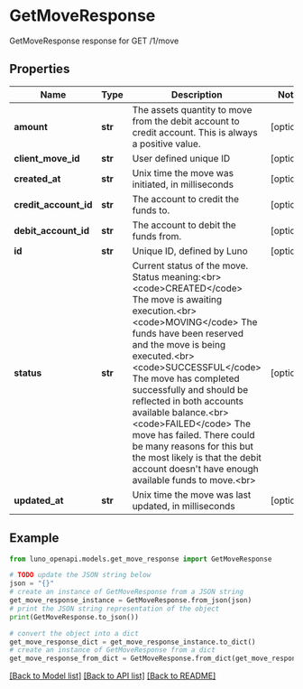 # GetMoveResponse

GetMoveResponse response for GET /1/move

## Properties

Name | Type | Description | Notes
------------ | ------------- | ------------- | -------------
**amount** | **str** | The assets quantity to move from the debit account to credit account. This is always a positive value. | [optional] 
**client_move_id** | **str** | User defined unique ID | [optional] 
**created_at** | **str** | Unix time the move was initiated, in milliseconds | [optional] 
**credit_account_id** | **str** | The account to credit the funds to. | [optional] 
**debit_account_id** | **str** | The account to debit the funds from. | [optional] 
**id** | **str** | Unique ID, defined by Luno | [optional] 
**status** | **str** | Current status of the move.  Status meaning:&lt;br&gt; &lt;code&gt;CREATED&lt;/code&gt; The move is awaiting execution.&lt;br&gt; &lt;code&gt;MOVING&lt;/code&gt; The funds have been reserved and the move is being executed.&lt;br&gt; &lt;code&gt;SUCCESSFUL&lt;/code&gt; The move has completed successfully and should be reflected in both accounts available balance.&lt;br&gt; &lt;code&gt;FAILED&lt;/code&gt; The move has failed. There could be many reasons for this but the most likely is that the debit account doesn&#39;t have enough available funds to move.&lt;br&gt; | [optional] 
**updated_at** | **str** | Unix time the move was last updated, in milliseconds | [optional] 

## Example

```python
from luno_openapi.models.get_move_response import GetMoveResponse

# TODO update the JSON string below
json = "{}"
# create an instance of GetMoveResponse from a JSON string
get_move_response_instance = GetMoveResponse.from_json(json)
# print the JSON string representation of the object
print(GetMoveResponse.to_json())

# convert the object into a dict
get_move_response_dict = get_move_response_instance.to_dict()
# create an instance of GetMoveResponse from a dict
get_move_response_from_dict = GetMoveResponse.from_dict(get_move_response_dict)
```
[[Back to Model list]](../README.md#documentation-for-models) [[Back to API list]](../README.md#documentation-for-api-endpoints) [[Back to README]](../README.md)


